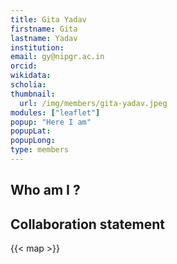 ```yaml
---
title: Gita Yadav
firstname: Gita
lastname: Yadav
institution: 
email: gy@nipgr.ac.in
orcid: 
wikidata: 
scholia: 
thumbnail:
  url: /img/members/gita-yadav.jpeg
modules: ["leaflet"]
popup: "Here I am"
popupLat: 
popupLong: 
type: members
---
```


## Who am I ?

## Collaboration statement

{{< map >}}
